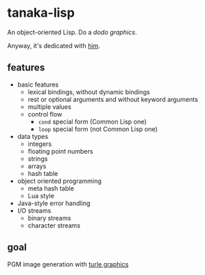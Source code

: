 # tanaka-lisp

An object-oriented Lisp. Do a *dodo graphics*.

Anyway, it's dedicated with [him](https://oddtaxi.fandom.com/wiki/Hajime_Tanaka).

## features

- basic features
    - lexical bindings, without dynamic bindings
    - rest or optional arguments and without keyword arguments
    - multiple values
    - control flow
        - `cond` special form (Common Lisp one)
        - `loop` special form (not Common Lisp one)
- data types
    - integers
    - floating point numbers
    - strings
    - arrays
    - hash table
- object oriented programming
    - meta hash table
    - Lua style
- Java-style error handling
- I/O streams
    - binary streams
    - character streams

## goal

PGM image generation with [turle graphics](https://en.wikipedia.org/wiki/Turtle_graphics)
